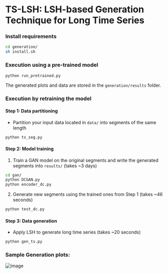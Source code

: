 # TS-LSH: LSH-based Generation Technique for Long Time Series


### Install requirements

```bash
cd generation/
sh install.sh
```

### Execution using a pre-trained model 

```bash
python run_pretrained.py
```
The generated plots and data are stored in the `generation/results` folder.

### Execution by retraining the model

  
#### Step 1: Data partitioning

- Partition your input data located in `data/` into segments of the same length

```bash
python ts_seg.py
```

#### Step 2: Model training

1. Train a GAN model on the original segments and write the generated segments into `results/` (takes ~3 days) 

```bash
cd gan/
python DCGAN.py
python encoder_dc.py
```

2. Generate new segments using the trained ones from Step 1 (takes ~46 seconds)

```bash
python test_dc.py
```

#### Step 3: Data generation

- Apply LSH to generate long time series (takes ~20 seconds)

```bash
python gen_ts.py
```
### Sample Generation plots:

![image](https://github.com/eXascaleInfolab/TSM-Bench/assets/15266242/13d8c2f9-fdbf-495f-aaf9-7f5ec0999470)

